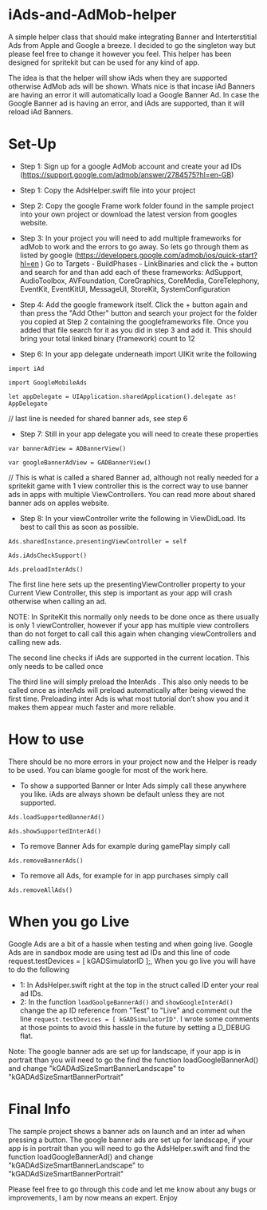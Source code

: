 # iAds-and-AdMob-helper

A simple helper class that should make integrating Banner and Interterstitial Ads from Apple and Google a breeze.
I decided to go the singleton way but please feel free to change it however you feel. This helper has been designed for spritekit but can be used for any kind of app.

The idea is that the helper will show iAds when they are supported otherwise AdMob ads will be shown. 
Whats nice is that incase iAd Banners are having an error it will automatically load a Google Banner Ad. In case the Google Banner ad is having an error, and iAds are supported, than it will reload iAd Banners.

# Set-Up

- Step 1: Sign up for a google AdMob account and create your ad IDs (https://support.google.com/admob/answer/2784575?hl=en-GB)

- Step 1: Copy the AdsHelper.swift file into your project

- Step 2: Copy the google Frame work folder found in the sample project into your own project or download the latest version from googles website.

- Step 3: In your project you will need to add multiple frameworks for adMob to work and the errors to go away. So  lets go through them as listed by google (https://developers.google.com/admob/ios/quick-start?hl=en
 ) Go to Targets - BuildPhases - LinkBinaries and click the + button and search for and than add each of these frameworks: AdSupport, AudioToolbox, AVFoundation, CoreGraphics, CoreMedia, CoreTelephony, EventKit, EventKitUI, MessageUI, StoreKit, SystemConfiguration

- Step 4: Add the google framework itself. 
 Click the + button again and than press the "Add Other" button and search your project for the folder you copied at Step 2 containing the googleframeworks file. Once you added that file search for it as you did in step 3 and add it. This should bring your total linked binary (framework) count to 12

- Step 6: In your app delegate underneath import UIKit write the following
```
import iAd
```
```
import GoogleMobileAds
```
```
let appDelegate = UIApplication.sharedApplication().delegate as! AppDelegate
```
// last line is needed for shared banner ads, see step 6


- Step 7: Still in your app delegate you will need to create these properties

```
var bannerAdView = ADBannerView()
```
```
var googleBannerAdView = GADBannerView()
```

// This is what is called a shared Banner ad, although not really needed for a spritekit game with 1 view controller this is the correct way to use banner ads in apps with multiple ViewControllers. You can read more about shared banner ads on apples website.

- Step 8: In your viewController write the following in ViewDidLoad. Its best to call this as soon as possible.
```
Ads.sharedInstance.presentingViewController = self
```
```
Ads.iAdsCheckSupport()
```
```
Ads.preloadInterAds()
```
The first line here sets up the presentingViewController property to your Current View Controller, this step is important as your app will crash otherwise when calling an ad.

NOTE: In SpriteKit this normally only needs to be done once as there usually is only 1 viewController, however if your app has multiple view controllers than do not forget to call call this again when changing viewControllers and calling new ads. 

The second line checks if iAds are supported in the current location. This only needs to be called once

The third line will simply preload the InterAds . This also only needs to be called once as interAds will preload automatically after being viewed the first time. Preloading inter Ads is what most tutorial don’t show you and it makes them appear much faster and more reliable.


# How to use

There should be no more errors in your project now and the Helper is ready to be used. You can blame google for most of the work here.

- To show a supported Banner or Inter Ads simply call these anywhere you like. iAds are always shown be default unless they are not supported.
```
Ads.loadSupportedBannerAd()
```
```
Ads.showSupportedInterAd()
```
- To remove Banner Ads for example during gamePlay simply call 
```
Ads.removeBannerAds()
```
- To remove all Ads, for example for in app purchases simply call
```
Ads.removeAllAds()
```
# When you go Live 
Google Ads are a bit of a hassle when testing and when going live.
Google Ads are in sandbox mode are using test ad IDs and this line of code request.testDevices = [ kGADSimulatorID ];,
When you go live you will have to do the following

- 1: In AdsHelper.swift right at the top in the struct called ID enter your real ad IDs.
- 2: In the function ```loadGoolgeBannerAd()``` and ```showGoogleInterAd()``` change the ap ID reference from "Test" to "Live" and comment out the line ```request.testDevices = [ kGADSimulatorID"```. I wrote some comments at those points to avoid this hassle in the future by setting a D_DEBUG flat.

Note: The google banner ads are set up for landscape, if your app is in portrait than you will need to go the find the function loadGoogleBannerAd() and change "kGADAdSizeSmartBannerLandscape" to "kGADAdSizeSmartBannerPortrait"

# Final Info
The sample project shows a banner ads on launch and an inter ad when pressing a button. 
The google banner ads are set up for landscape, if your app is in portrait than you will need to go the AdsHelper.swift and find the function loadGoogleBannerAd() and change "kGADAdSizeSmartBannerLandscape" to "kGADAdSizeSmartBannerPortrait"

Please feel free to go through this code and let me know about any bugs or improvements, I am by now means an expert. 
Enjoy



 
